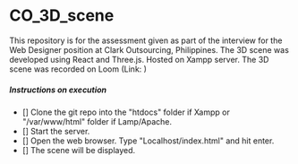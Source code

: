 # CO_3D_scene
This repository is for the assessment given as part of the interview for the Web Designer position at Clark Outsourcing, Philippines. 
The 3D scene was developed using React and Three.js. Hosted on Xampp server. The 3D scene was recorded on Loom (Link: )
##### Instructions on execution
- [] Clone the git repo into the "htdocs" folder if Xampp or "/var/www/html" folder if Lamp/Apache. 
- [] Start the server.
- [] Open the web browser. Type "Localhost/index.html" and hit enter. 
- [] The scene will be displayed.

